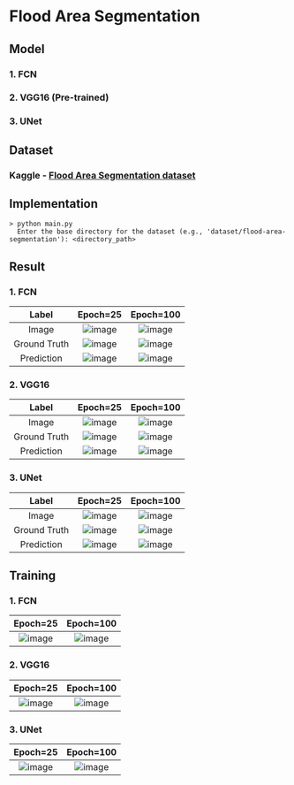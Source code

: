 # Flood Area Segmentation

## Model
### 1. FCN 
### 2. VGG16 (Pre-trained)
### 3. UNet

## Dataset

### Kaggle - [Flood Area Segmentation dataset](https://www.kaggle.com/datasets/faizalkarim/flood-area-segmentation/data)

## Implementation
 
    > python main.py
      Enter the base directory for the dataset (e.g., 'dataset/flood-area-segmentation'): <directory_path>

## Result

### 1. FCN
|Label|Epoch=25|Epoch=100|
|:-:|:-:|:--:|
|Image|![image](https://github.com/user-attachments/assets/d3fc202b-d875-4351-b9a6-b521e028a419)|![image](https://github.com/user-attachments/assets/d3fc202b-d875-4351-b9a6-b521e028a419)|
|Ground Truth|![image](https://github.com/user-attachments/assets/e917368e-0816-48d9-82ad-f1697aba7d7d)|![image](https://github.com/user-attachments/assets/e917368e-0816-48d9-82ad-f1697aba7d7d)|
|Prediction|![image](https://github.com/user-attachments/assets/5337a4ab-eac0-4e33-9d83-1979623e7683)|![image](https://github.com/user-attachments/assets/e739bc8d-ecd6-4add-b575-d13e56dfbed0)|

### 2. VGG16
|Label|Epoch=25|Epoch=100|
|:-:|:-:|:--:|
|Image|![image](https://github.com/user-attachments/assets/158aba06-59c7-4590-8c74-ef722f7ce4d7)|![image](https://github.com/user-attachments/assets/158aba06-59c7-4590-8c74-ef722f7ce4d7)|
|Ground Truth|![image](https://github.com/user-attachments/assets/b5148b04-51f6-430d-9d42-54312931c236)|![image](https://github.com/user-attachments/assets/b5148b04-51f6-430d-9d42-54312931c236)|
|Prediction|![image](https://github.com/user-attachments/assets/62574978-17c6-444a-bbb2-94d35ebfd5a4)|![image](https://github.com/user-attachments/assets/e8e1a7aa-0fb8-4552-82c3-67b9e4d1c170)|

### 3. UNet
|Label|Epoch=25|Epoch=100|
|:-:|:-:|:--:|
|Image|![image](https://github.com/user-attachments/assets/7efe6ab3-9075-4e3c-ac3d-247c68fe7758)|![image](https://github.com/user-attachments/assets/7efe6ab3-9075-4e3c-ac3d-247c68fe7758)|
|Ground Truth|![image](https://github.com/user-attachments/assets/b2543ece-2f9a-4d60-ac43-f330c682e170)|![image](https://github.com/user-attachments/assets/62b8eb6f-ee3d-4ad2-8ebd-4d44e9c1ed13)|
|Prediction|![image](https://github.com/user-attachments/assets/551c3409-2150-4394-8ef3-be93d79ac073)|![image](https://github.com/user-attachments/assets/d9defb25-c84d-49e2-a339-25641e29cecf)|

## Training

### 1. FCN
|Epoch=25|Epoch=100|
|:--:|:--:|
|![image](https://github.com/user-attachments/assets/affae839-e382-486f-b09b-394458e8fb52)|![image](https://github.com/user-attachments/assets/461a2fa6-17a8-4e4e-99b9-abb0d1f905b6)|

### 2. VGG16
|Epoch=25|Epoch=100|
|:--:|:--:|
|![image](https://github.com/user-attachments/assets/2153e281-4cab-4ad4-8332-7f7f279d2ce7)|![image](https://github.com/user-attachments/assets/ddb46309-ee18-4853-acc3-d3511efc0714)|

### 3. UNet
|Epoch=25|Epoch=100|
|:--:|:--:|
|![image](https://github.com/user-attachments/assets/eae4531a-9a9c-4d04-9910-48ccbcc1abfc)|![image](https://github.com/user-attachments/assets/4fd66ca5-6dde-4ca1-8494-550852fd4715)|
